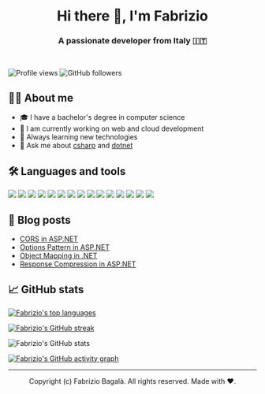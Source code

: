 <h1 align="center">Hi there 👋, I'm Fabrizio</h1>
<h3 align="center">A passionate developer from Italy 🇮🇹</h3>

<br/>

![Profile views](https://komarev.com/ghpvc/?username=fabriziobagala&style=for-the-badge)
![GitHub followers](https://img.shields.io/github/followers/fabriziobagala?label=GitHub%20Followers&style=for-the-badge)

## 👨‍💻 About me

- 🎓 I have a bachelor's degree in computer science
- 🔭 I am currently working on web and cloud development
- 🌱 Always learning new technologies
- 💬 Ask me about [csharp](https://github.com/topics/csharp) and [dotnet](https://github.com/topics/dotnet)

## 🛠️ Languages and tools

[![](https://img.shields.io/badge/c%23-179f20?style=for-the-badge&logo=c-sharp&logoColor=white)](https://learn.microsoft.com/en-us/dotnet/csharp/)
[![](https://img.shields.io/badge/.net-512bd4?style=for-the-badge&logo=.net&logoColor=white)](https://dotnet.microsoft.com/en-us/)
[![](https://img.shields.io/badge/html5-e34f26?style=for-the-badge&logo=html5&logoColor=white)](https://developer.mozilla.org/en-US/docs/Web/HTML)
[![](https://img.shields.io/badge/css3-1572b6?style=for-the-badge&logo=css3&logoColor=white)](https://developer.mozilla.org/en-US/docs/Web/CSS)
[![](https://img.shields.io/badge/javascript-323330?style=for-the-badge&logo=javascript&logoColor=f7df1e)](https://developer.mozilla.org/en-US/docs/Web/JavaScript)
[![](https://img.shields.io/badge/mysql-4479a1?style=for-the-badge&logo=mysql&logoColor=white)](https://www.mysql.com/)
[![](https://img.shields.io/badge/microsoft%20sql%20server-cc2927?style=for-the-badge&logo=microsoft%20sql%20server&logoColor=white)](https://www.microsoft.com/en-us/sql-server)
[![](https://img.shields.io/badge/git-f05032?style=for-the-badge&logo=git&logoColor=white)](https://git-scm.com/)
[![](https://img.shields.io/badge/visual%20studio-5c2d91?style=for-the-badge&logo=visual%20studio&logoColor=white)](https://visualstudio.microsoft.com/)
[![](https://img.shields.io/badge/visual%20studio%20code-007acc?style=for-the-badge&logo=visual%20studio%20code&logoColor=white)](https://code.visualstudio.com/)
[![](https://img.shields.io/badge/postman-ff6c37?style=for-the-badge&logo=postman&logoColor=white)](https://www.postman.com/)
[![](https://img.shields.io/badge/github-181717?style=for-the-badge&logo=github&logoColor=white)](https://github.com/)
[![](https://img.shields.io/badge/gitlab-fc6d26?style=for-the-badge&logo=gitlab&logoColor=white)](https://about.gitlab.com/)
[![](https://img.shields.io/badge/sonarqube-4e9bcd?style=for-the-badge&logo=sonarqube&logoColor=white)](https://www.sonarsource.com/products/sonarqube/)
[![](https://img.shields.io/badge/jira-0052cc?style=for-the-badge&logo=jira&logoColor=white)](https://www.atlassian.com/software/jira)

## 📝 Blog posts

- [CORS in ASP.NET](https://dev.to/fabriziobagala/cors-in-aspnet-core-4hl2)
- [Options Pattern in ASP.NET](https://dev.to/fabriziobagala/options-pattern-in-net-2abg)
- [Object Mapping in .NET](https://dev.to/fabriziobagala/object-mapping-in-net-3326)
- [Response Compression in ASP.NET](https://dev.to/fabriziobagala/response-compression-in-aspnet-8ba)

## 📈 GitHub stats

<a href="https://github.com/fabriziobagala/github-readme-stats">
  <img alt="Fabrizio's top languages" src="https://github-readme-stats.vercel.app/api/top-langs/?username=fabriziobagala&langs_count=8&count_private=true&layout=compact&theme=transparent&hide_border=true" />
</a>

<br/>

[![Fabrizio's GitHub streak](http://github-readme-streak-stats.herokuapp.com?user=fabriziobagala&theme=github-dark)](https://git.io/streak-stats)

![Fabrizio's GitHub stats](https://github-readme-stats.vercel.app/api?username=fabriziobagala&show_icons=true&theme=transparent)

[![Fabrizio's GitHub activity graph](https://github-readme-activity-graph.vercel.app/graph?username=fabriziobagala&theme=github)](https://github.com/ashutosh00710/github-readme-activity-graph)

---

<p align="center"> Copyright (c) Fabrizio Bagalà. All rights reserved. Made with ❤️. </p>
